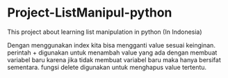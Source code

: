 # Project-ListManipul-python
This project about learning list manipulation in python (In Indonesia)

Dengan menggunakan index kita bisa mengganti value sesuai keinginan. perintah + digunakan untuk menambah value yang ada dengan membuat variabel baru karena jika tidak membuat variabel baru maka hanya bersifat sementara.
fungsi delete digunakan untuk menghapus value tertentu.
